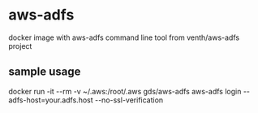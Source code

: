 # aws-adfs
docker image with aws-adfs command line tool from venth/aws-adfs project


## sample usage

docker run -it --rm -v ~/.aws:/root/.aws gds/aws-adfs  aws-adfs login --adfs-host=your.adfs.host --no-ssl-verification
